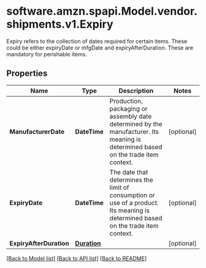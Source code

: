 # software.amzn.spapi.Model.vendor.shipments.v1.Expiry
Expiry refers to the collection of dates required  for certain items. These could be either expiryDate or mfgDate and expiryAfterDuration. These are mandatory for perishable items.

## Properties

Name | Type | Description | Notes
------------ | ------------- | ------------- | -------------
**ManufacturerDate** | **DateTime** | Production, packaging or assembly date determined by the manufacturer. Its meaning is determined based on the trade item context. | [optional] 
**ExpiryDate** | **DateTime** | The date that determines the limit of consumption or use of a product. Its meaning is determined based on the trade item context. | [optional] 
**ExpiryAfterDuration** | [**Duration**](Duration.md) |  | [optional] 

[[Back to Model list]](../README.md#documentation-for-models) [[Back to API list]](../README.md#documentation-for-api-endpoints) [[Back to README]](../README.md)

